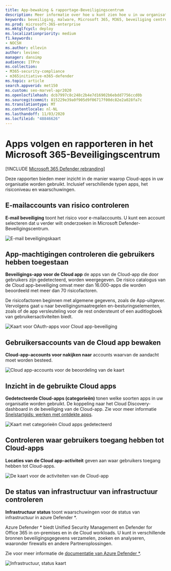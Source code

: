 ```yaml
---
title: App-bewaking & rapportage-Beveiligingscentrum
description: Meer informatie over hoe u kunt zien hoe u in uw organisatie meer inzicht krijgt in de Cloud-app. Inclusief verschillende typen apps, het risiconiveau en waarschuwingen.
keywords: beveiliging, malware, Microsoft 365, M365, beveiliging centrum, monitor, rapport, apps
ms.prod: microsoft-365-enterprise
ms.mktglfcycl: deploy
ms.localizationpriority: medium
f1.keywords:
- NOCSH
ms.author: ellevin
author: levinec
manager: dansimp
audience: ITPro
ms.collection:
- M365-security-compliance
- m365initiative-m365-defender
ms.topic: article
search.appverid: met150
ms.custom: seo-marvel-apr2020
ms.openlocfilehash: dcb7997c8c248c2b4e7d16902b6ebdd7756ccd0b
ms.sourcegitcommit: 815229e39a0f905d9f06717f00dc82e2a028fa7c
ms.translationtype: MT
ms.contentlocale: nl-NL
ms.lasthandoff: 11/03/2020
ms.locfileid: "48846626"
---
```

# <a name="app-monitoring-and-reporting-in-the-microsoft-365-security-center"></a>Apps volgen en rapporteren in het Microsoft 365-Beveiligingscentrum

[!INCLUDE [Microsoft 365 Defender rebranding](../includes/microsoft-defender.md)]


Deze rapporten bieden meer inzicht in de manier waarop Cloud-apps in uw organisatie worden gebruikt. Inclusief verschillende typen apps, het risiconiveau en waarschuwingen.

## <a name="monitor-email-accounts-at-risk"></a>E-mailaccounts van risico controleren

**E-mail beveiliging** toont het risico voor e-mailaccounts. U kunt een account selecteren dat u verder wilt onderzoeken in Microsoft Defender-Beveiligingscentrum.

![E-mail beveiligingskaart](../../media/email-protection.png)

## <a name="monitor-app-permissions-granted-by-users"></a>App-machtigingen controleren die gebruikers hebben toegestaan

**Beveiligings-app voor de Cloud app** de apps van de Cloud-app die door gebruikers zijn gedetecteerd, worden weergegeven. De risico catalogus van de Cloud app-beveiliging omvat meer dan 16.000-apps die worden beoordeeld met meer dan 70 risicofactoren.

De risicofactoren beginnen met algemene gegevens, zoals de App-uitgever. Vervolgens gaat u naar beveiligingsmaatregelen en-besturingselementen, zoals of de app versleuteling voor de rest ondersteunt of een auditlogboek van gebruikersactiviteiten biedt.

![Kaart voor OAuth-apps voor Cloud app-beveiliging](../../media/cloud-app-security-oauth-apps.png)

## <a name="monitor-cloud-app-user-accounts"></a>Gebruikersaccounts van de Cloud app bewaken

**Cloud-app-accounts voor nakijken naar** accounts waarvan de aandacht moet worden besteed.

![Cloud app-accounts voor de beoordeling van de kaart](../../media/cloud-app-accounts-for-review.png)

## <a name="understand-which-cloud-apps-are-used"></a>Inzicht in de gebruikte Cloud apps

**Gedetecteerde Cloud-apps (categorieën)** tonen welke soorten apps in uw organisatie worden gebruikt. De koppeling naar het Cloud Discovery-dashboard in de beveiliging van de Cloud-app. Zie voor meer informatie [Snelstartgids: werken met ontdekte apps](https://docs.microsoft.com/cloud-app-security/discovered-apps).  

![Kaart met categorieën Cloud apps gedetecteerd](../../media/discovered-cloud-apps-categories.png)

## <a name="monitor-where-users-access-cloud-apps"></a>Controleren waar gebruikers toegang hebben tot Cloud-apps

**Locaties van de Cloud app-activiteit** geven aan waar gebruikers toegang hebben tot Cloud-apps.

![De kaart voor de activiteiten van de Cloud-app](../../media/cloud-app-activity-locations.png)

## <a name="monitor-health-for-infrastructure-workloads"></a>De status van infrastructuur van infrastructuur controleren

**Infrastructuur status** toont waarschuwingen voor de status van infrastructuur in azure Defender *.

Azure Defender * biedt Unified Security Management en Defender for Office 365 in on-premises en in de Cloud workloads. U kunt in verschillende bronnen beveiligingsgegevens verzamelen, zoeken en analyseren, waaronder firewalls en andere Partneroplossingen.

Zie voor meer informatie de [documentatie van Azure Defender *](https://docs.microsoft.com/azure/security-center/).

![Infrastructuur, status kaart](../../media/infrastructure-health.png)
